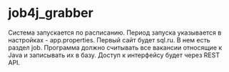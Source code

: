 # job4j_grabber
Система запускается по расписанию. Период запуска указывается в настройках - app.properties.   Первый сайт будет sql.ru. В нем есть раздел job. Программа должно считывать все вакансии относящие к Java и записывать их в базу.  Доступ к интерфейсу будет через REST API.
